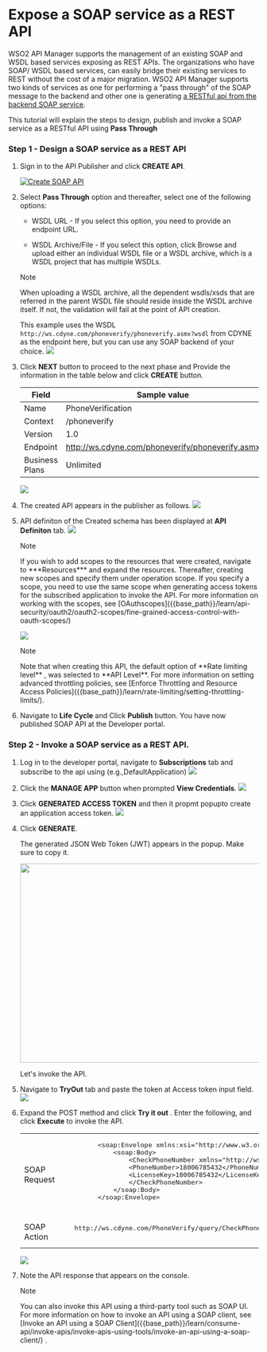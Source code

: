# Expose a SOAP service as a REST API

WSO2 API Manager supports the management of an existing SOAP and WSDL based services exposing as REST APIs.
The organizations who have SOAP/ WSDL based services, can easily bridge their existing services to REST without the cost of a major migration. WSO2 API Manager supports two kinds of services as one for performing a  "pass through" of the SOAP message to the backend and other one is generating [a RESTful api from the backend SOAP service]({{base_path}}/learn/design-api/create-api/generate-rest-api-from-soap-backend/).

This tutorial will explain the steps to design, publish and invoke a SOAP service as a RESTful API using **Pass Through**

### Step 1 - Design a SOAP service as a REST API

1.  Sign in to the API Publisher and click **CREATE API**.
    
    [![Create SOAP API]({{base_path}}/assets/img/learn/create-soap-api.jpg)]({{base_path}}/assets/img/learn/create-soap-api.jpg)

2.  Select **Pass Through** option and thereafter, select one of the following options:

     * WSDL URL - If you select this option, you need to provide an endpoint URL.

     * WSDL Archive/File - If you select this option, click Browse and upload either an individual WSDL file or a WSDL archive, which is a WSDL project that has multiple WSDLs.

     <html><div class="admonition note">
     <p class="admonition-title">Note</p>
     <p>When uploading a WSDL archive, all the dependent wsdls/xsds that are referred in the parent WSDL file should reside inside the WSDL archive itself. If not, the validation will fail at the point of API creation.</p>
     </div>
     </html>

     This example uses the WSDL `http://ws.cdyne.com/phoneverify/phoneverify.asmx?wsdl` from CDYNE as the endpoint here, but you can use any SOAP backend of your choice.
        ![]({{base_path}}/assets/img/learn/generate-rest-api-from-soap-backend.jpg)

3.  Click **NEXT** button to proceed to the next phase and Provide the information in the table below and click **CREATE** button.

    | Field   | Sample value       |
    |---------|--------------------|
    | Name    | PhoneVerification  |
    | Context | /phoneverify       |
    | Version | 1.0                |
    | Endpoint| http://ws.cdyne.com/phoneverify/phoneverify.asmx|
    | Business Plans| Unlimited|

    ![]({{base_path}}/assets/img/learn/create-soap-api-form.jpg)

4.  The created API appears in the publisher as follows.
    ![]({{base_path}}/assets/img/learn/created-soap-api.jpg)

5.  API definiton of the Created schema has been displayed at **API Definiton** tab.
     [![]({{base_path}}/assets/img/learn/api-definition-of-soap-api-created-by-passthrough-mode.jpg)]({{base_path}}/assets/img/learn/api-definition-of-soap-api-created-by-passthrough-mode.jpg)
  
    <html><div class="admonition note"><p class="admonition-title">Note</p>
    <p>
            If you wish to add scopes to the resources that were created, navigate to ***Resources*** and expand the resources. Thereafter, creating new scopes and specify them under operation scope. If you specify a scope, you need to use the same scope when generating access tokens for the subscribed application to invoke the API. For more information on working with the scopes, see
    [OAuthscopes]({{base_path}}/learn/api-security/oauth2/oauth2-scopes/fine-grained-access-control-with-oauth-scopes/)
            </p>
        </div></html>   

    ![]({{base_path}}/assets/img/learn/add-scope-for-passthrough-soap-api.jpg)
     <html><div class="admonition note">
     <p class="admonition-title">Note</p>
     <p> Note that when creating this API, the default option of **Rate limiting level** , was selected to **API Level**. For more information on setting advanced throttling policies,
     see [Enforce Throttling and Resource Access Policies]({{base_path}}/learn/rate-limiting/setting-throttling-limits/).</p>
     </div>
     </html>
     
5.  Navigate to **Life Cycle** and Click **Publish** button.
      You have now published SOAP API at the Developer portal.


### Step 2 - Invoke a SOAP service as a REST API.

1.  Log in to the developer portal, navigate to **Subscriptions** tab and subscribe to  the api using (e.g.,DefaultApplication)
      ![]({{base_path}}/assets/img/learn/subscribed-to-api.jpg)

2.  Click the **MANAGE APP** button when prompted **View Credentials**.
    ![]({{base_path}}/assets/img/learn/view-credentials.jpg)

3.  Click **GENERATED ACCESS TOKEN** and then it propmt popupto create an application access token.
    ![]({{base_path}}/assets/img/learn/generate-accesstoken.jpg)


5. Click **GENERATE**.

     The generated JSON Web Token (JWT) appears in the popup. Make sure to copy it.
     <html>
     <img src="{{base_path}}/assets/img/learn/generate-access-token-popup.jpg" height="400" width="580">
     </html>

    Let's invoke the API.

6. Navigate to **TryOut** tab and paste the token at Access token input field.
    ![]({{base_path}}/assets/img/learn/soap-tryout.jpg)

7. Expand the POST method and click **Try it out** . Enter the following, and click       **Execute** to invoke the API.
      <html>
      <table>
      <tr>
      <td>SOAP Request</td>
       <td>
       <pre>
            &lt;soap:Envelope xmlns:xsi="http://www.w3.org/2001/XMLSchema-instance" xmlns:xsd="http://www.w3.org/2001/XMLSchema" xmlns:soap="http://schemas.xmlsoap.org/soap/envelope/"&gt;
                &lt;soap:Body&gt;
                    &lt;CheckPhoneNumber xmlns="http://ws.cdyne.com/PhoneVerify/query"&gt;
                    &lt;PhoneNumber&gt;18006785432&lt;/PhoneNumber&gt;
                    &lt;LicenseKey&gt;18006785432&lt;/LicenseKey&gt;
                    &lt;/CheckPhoneNumber&gt;
                &lt;/soap:Body&gt;
            &lt;/soap:Envelope&gt;
      </pre>
      </td>
      </tr>
      <tr>
      <td>SOAP Action
      </td>
      <td>
      <pre>
      http://ws.cdyne.com/PhoneVerify/query/CheckPhoneNumber
      </pre>
      </td>
      </tr>
      </table>
      </html>

    ![]({{base_path}}/assets/img/learn/soap-response.png)

8.  Note the API response that appears on the console.
    <html><div class="admonition note">
     <p class="admonition-title">Note</p>
     <p>You can also invoke this API using a third-party tool such as SOAP UI. For more information on how to invoke an API using a SOAP client, 
     see [Invoke an API using a SOAP Client]({{base_path}}/learn/consume-api/invoke-apis/invoke-apis-using-tools/invoke-an-api-using-a-soap-client/) .</p>
     </div>
     </html>



